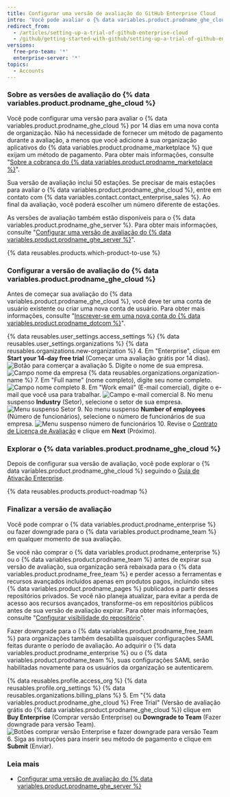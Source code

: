```yaml
---
title: Configurar uma versão de avaliação do GitHub Enterprise Cloud
intro: 'Você pode avaliar o {% data variables.product.prodname_ghe_cloud %} gratuitamente.'
redirect_from:
  - /articles/setting-up-a-trial-of-github-enterprise-cloud
  - /github/getting-started-with-github/setting-up-a-trial-of-github-enterprise-cloud
versions:
  free-pro-team: '*'
  enterprise-server: '*'
topics:
  - Accounts
---
```


### Sobre as versões de avaliação do {% data variables.product.prodname_ghe_cloud %}

Você pode configurar uma versão para avaliar o {% data variables.product.prodname_ghe_cloud %} por 14 dias em uma nova conta de organização. Não há necessidade de fornecer um método de pagamento durante a avaliação, a menos que você adicione à sua organização aplicativos do {% data variables.product.prodname_marketplace %} que exijam um método de pagamento. Para obter mais informações, consulte "<a href="/articles/about-billing-for-github-marketplace/" class="dotcom-only">Sobre a cobrança do {% data variables.product.prodname_marketplace %}</a>".

Sua versão de avaliação inclui 50 estações. Se precisar de mais estações para avaliar o {% data variables.product.prodname_ghe_cloud %}, entre em contato com {% data variables.contact.contact_enterprise_sales %}. Ao final da avaliação, você poderá escolher um número diferente de estações.

As versões de avaliação também estão disponíveis para o {% data variables.product.prodname_ghe_server %}. Para obter mais informações, consulte "[Configurar uma versão de avaliação do {% data variables.product.prodname_ghe_server %}](/articles/setting-up-a-trial-of-github-enterprise-server)".

{% data reusables.products.which-product-to-use %}

### Configurar a versão de avaliação do {% data variables.product.prodname_ghe_cloud %}

Antes de começar sua avaliação do {% data variables.product.prodname_ghe_cloud %}, você deve ter uma conta de usuário existente ou criar uma nova conta de usuário. Para obter mais informações, consulte "<a href="/articles/signing-up-for-a-new-github-account" class="dotcom-only">Inscrever-se em uma nova conta do {% data variables.product.prodname_dotcom %}</a>".

{% data reusables.user_settings.access_settings %}
{% data reusables.user_settings.organizations %}
{% data reusables.organizations.new-organization %}
4. Em "Enterprise", clique em **Start your 14-day free trial** (Começar uma avaliação grátis por 14 dias). ![Botão para comerçar a avaliação](/assets/images/help/organizations/start-trial-button.png)
5. Digite o nome de sua empresa. ![Campo nome da empresa](/assets/images/help/organizations/company-name-field.png)
{% data reusables.organizations.organization-name %}
7. Em "Full name" (nome completo), digite seu nome completo. ![Campo nome completo](/assets/images/help/organizations/full-name-field.png)
8. Em "Work email" (E-mail comercial), digite o e-mail que você usa para trabalhar. ![Campo e-mail comercial](/assets/images/help/organizations/work-email-field.png)
8. No menu suspenso **Industry** (Setor), selecione o setor de sua empresa. ![Menu suspenso Setor](/assets/images/help/organizations/industry-drop-down.png)
9. No menu suspenso **Number of employees** (Número de funcionários), selecione o número de funcionários de sua empresa. ![Menu suspenso número de funcionários](/assets/images/help/organizations/employees-drop-down.png)
10. Revise o <a href="/articles/github-enterprise-cloud-evaluation-agreement" class="dotcom-only">Contrato de Licença de Avaliação</a> e clique em **Next** (Próximo).

### Explorar o {% data variables.product.prodname_ghe_cloud %}

Depois de configurar sua versão de avaliação, você pode explorar o {% data variables.product.prodname_ghe_cloud %} seguindo o [Guia de Ativação Enterprise](https://resources.github.com/enterprise-onboarding/).

{% data reusables.products.product-roadmap %}

### Finalizar a versão de avaliação

Você pode comprar o {% data variables.product.prodname_enterprise %} ou fazer downgrade para o {% data variables.product.prodname_team %} em qualquer momento de sua avaliação.

Se você não comprar o {% data variables.product.prodname_enterprise %} ou o {% data variables.product.prodname_team %} antes de expirar sua versão de avaliação, sua organização será rebaixada para o {% data variables.product.prodname_free_team %} e perder acesso a ferramentas e recursos avançados incluídos apenas em produtos pagos, incluindo sites {% data variables.product.prodname_pages %} publicados a partir desses repositórios privados. Se você não planeja atualizar, para evitar a perda de acesso aos recursos avançados, transforme-os em repositórios públicos antes de sua versão de avaliação expirar. Para obter mais informações, consulte "[Configurar visibilidade do repositório](/articles/setting-repository-visibility)".

Fazer downgrade para o {% data variables.product.prodname_free_team %} para organizações também desabilita quaisquer configurações SAML feitas durante o período de avaliação. Ao adquirir o {% data variables.product.prodname_enterprise %} ou o {% data variables.product.prodname_team %}, suas configurações SAML serão habilitadas novamente para os usuários da organização se autenticarem.


{% data reusables.profile.access_org %}
{% data reusables.profile.org_settings %}
{% data reusables.organizations.billing_plans %}
5. Em "{% data variables.product.prodname_ghe_cloud %} Free Trial" (Versão de avaliação grátis do {% data variables.product.prodname_ghe_cloud %}) clique em **Buy Enterprise** (Comprar versão Enterprise) ou **Downgrade to Team** (Fazer downgrade para versão Team). ![Botões comprar versão Enterprise e fazer downgrade para versão Team](/assets/images/help/organizations/finish-trial-buttons.png)
6. Siga as instruções para inserir seu método de pagamento e clique em **Submit** (Enviar).

### Leia mais

- [Configurar uma versão de avaliação do {% data variables.product.prodname_ghe_server %}](/articles/setting-up-a-trial-of-github-enterprise-server)
